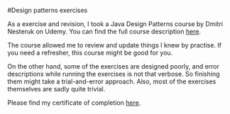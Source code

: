#Design patterns exercises

As a exercise and revision, I took a Java Design Patterns course by Dmitri Nesteruk
on Udemy. You can find the full course description 
[here](https://www.udemy.com/course/design-patterns-java/).

The course allowed me to review and update things I knew by practise. If you need a 
refresher, this course might be good for you.

On the other hand, some of the exercises are designed poorly, and error descriptions
while running the exercises is not that verbose. So finishing them might take a 
trial-and-error approach. Also, most of the exercises themselves are sadly 
quite trivial.

Please find my certificate of completion [here](https://drive.google.com/file/d/1kfXC3uTIuREtncjPljJYTRs2jegQN86C/view?usp=sharing).